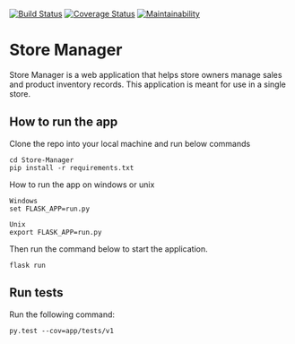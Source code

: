 [![Build Status](https://travis-ci.org/davis-mwangi/Store-Manager.svg?branch=develop)](https://travis-ci.org/davis-mwangi/Store-Manager)
[![Coverage Status](https://coveralls.io/repos/github/davis-mwangi/Store-Manager/badge.svg?branch=develop)](https://coveralls.io/github/davis-mwangi/Store-Manager?branch=develop)
[![Maintainability](https://api.codeclimate.com/v1/badges/b6c90ff724acbd039944/maintainability)](https://codeclimate.com/github/davis-mwangi/Store-Manager/maintainability)

# Store Manager

Store Manager is a web application that helps store owners manage sales and product inventory records. This application is meant for use in a single store.

## How to run the app

Clone the repo into your local machine and run below commands
```
cd Store-Manager
pip install -r requirements.txt
```
How to run the app on windows or unix 
```
Windows
set FLASK_APP=run.py

Unix
export FLASK_APP=run.py
```
Then run the command below to start the application.
```
flask run
```
## Run tests
Run the following command:
```
py.test --cov=app/tests/v1
```


